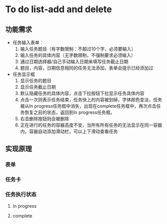 # To do list-add and delete

## 功能需求

- 任务输入表单：
  1. 输入任务题目（有字数限制：不超过10个字，必须要输入）
  2. 输入任务的具体内容（无字数限制，不强制要求必须输入）
  3. 通过日期选择器/自己手动输入日期来填写任务截止日期
  4. 题目，内容，日期信息相同的任务无法添加，表单会提示已经添加过
- 任务显示框
  1. 显示任务的题目
  2. 显示任务截止日期
  3. 默认隐藏任务的具体内容，点击下拉按钮下拉显示任务具体内容
  4. 点击一次则表示任务结束，任务快上的内容被划掉，字体颜色变淡，任务被从In progress任务框中消失，出现在complete任务框中，再次点击任务恢复之前的状态，返回到In progress任务框。
  5. 右击删除按钮则会被删除
  6. 正在进行的任务的容器高度不变，当所有所有任务的无法显示在同一容器内，容器自动添加滑动栏，可以上下滑动查看任务

## 实现原理

### 表单

### 任务卡

### 任务执行状态

1. In progress

   

2. complete




